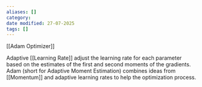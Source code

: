 ```yaml
---
aliases: []
category:
date modified: 27-07-2025
tags: []
---
```

 [[Adam Optimizer]]

Adaptive [[Learning Rate]] adjust the learning rate for each parameter based on the estimates of the first and second moments of the gradients. Adam (short for Adaptive Moment Estimation) combines ideas from [[Momentum]] and adaptive learning rates to help the optimization process.